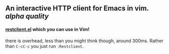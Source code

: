 ## An interactive HTTP client for Emacs in vim. *alpha quality*

#### [restclient.el](https://github.com/pashky/restclient.el) which you can use in Vim!

there is overhead, less than you might think though, around 300ms. Rather than `C-cC-c` you just run `:Restclient`.
